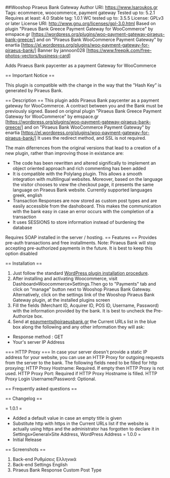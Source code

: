 ##Wooshop Piraeus Bank Gateway
Author URI: https://www.lsaroukos.gr
Tags: ecommerce, woocommerce, payment gateway
Tested up to: 5.2.1
Requires at least: 4.0
Stable tag: 1.0.1
WC tested up to: 3.5.5
License: GPLv3 or later
License URI: http://www.gnu.org/licenses/gpl-3.0.html
Based on plugin "Piraeus Bank Greece Payment Gateway for WooCommerce" by emspace.gr [https://wordpress.org/plugins/woo-payment-gateway-piraeus-bank-greece/] and 
 on "Piraeus Bank WooCommerce Payment Gateway" by enartia [https://el.wordpress.org/plugins/woo-payment-gateway-for-piraeus-bank/]
Banner by jannoon028  [https://www.freepik.com/free-photos-vectors/business-card]

Adds Piraeus Bank paycenter as a payment Gateway for WooCommerce

== Important Notice == 

This plugin is compatible with the change in the way that the ”Hash Key” is generated by Piraeus Bank.

== Description ==
This plugin adds Piraeus Bank paycenter as a payment gateway for WooCommerce. A contract between you and the Bank must be previously signed. Based on original plugin "Piraeus Bank Greece Payment Gateway for WooCommerce" by emspace.gr [https://wordpress.org/plugins/woo-payment-gateway-piraeus-bank-greece/] and 
 on "Piraeus Bank WooCommerce Payment Gateway" by enartia [https://el.wordpress.org/plugins/woo-payment-gateway-for-piraeus-bank/]
It uses the redirect method, and SSL is not required.

The main diferrences from the original versions that lead to a creation of a new plugin, rather than improving those in existance are:
* The code has been rewritten and altered significally to implement an object oriented approach and rich commenting has been added
* It is compatible with the Polylang plugin. This allows a smooth integration with multilingual websites. Moreover, based on the language the visitor chooses to view the checkout page, it presents the same language on Piraeus Bank website. Currently supported languages greek, english
* Transaction Responses are now stored as custom post types and are easily accessible from the dashoboard. This makes the communication with the bank easy in case an error occurs with the completion of a transaction
* It uses SESSIONS to store information instead of burdening the database



Requires SOAP installed in the server / hosting.
== Features ==
Provides pre-auth transactions and free installments.
Note: Piraeus Bank will stop accepting pre-authorized payments in the future. It is best to keep this option disabled

== Installation ==

1. Just follow the standard [WordPress plugin installation procedure](http://codex.wordpress.org/Managing_Plugins).
2. After installing and activating Woocommerce, visit Dashboard»Woocommerce»Settings.Then go to "Payments" tab and click on "manage" button next to Wooshop Piraeus Bank Gateway. Alternatively, click on the settings link of the Wooshop Piraeus Bank Gateway plugin, at the installed plugins screen
3. Fill the fields (Merchant ID, Acquirer ID, POS ID, Username, Password) with the information provided by the bank. It is best to uncheck the Pre-Authorize box.
4. Send at epayments@piraeusbank.gr the Current URLs list in the blue box along the following and any other information they will ask: 
  * Response method : GET
  * Your's server IP Address 

=== HTTP Proxy ===
In case your server doesn't provide a static IP address for your website, you can use an HTTP Proxy for outgoing requests from the server to the bank. The following fields need to be filled for http proxying:
HTTP Proxy Hostname: Required. If empty then HTTP Proxy is not used.
HTTP Proxy Port: Required if HTTP Proxy Hostname is filled.
HTTP Proxy Login Username/Password: Optional.


== Frequently asked questions ==


== Changelog ==

= 1.0.1 =
* Added a default value in case an empty title is given
* Substitute http with https in the Current URLs list if the website is actually using https and the administrator has forgotten to declare it in Settings»General»Site Address, WordPress Address
= 1.0.0 =
* Initial Release

== Screenshots ==

1. Back-end Ρυθμίσεις Ελληνικά
2. Back-end Settings English
3. Piraeus Bank Response Custom Post Type
